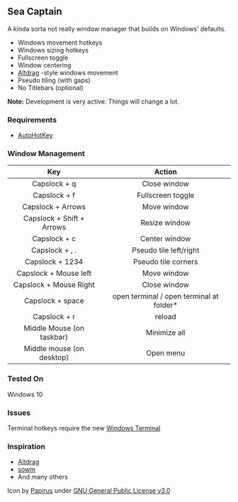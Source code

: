 ## Sea Captain
A kinda sorta not really window manager that builds on Windows' defaults. 

- Windows movement hotkeys
- Windows sizing hotkeys
- Fullscreen toggle
- Window centering
- [Altdrag](https://github.com/stefansundin/altdrag) -style windows movement 
- Pseudo tiling (with gaps)
- No Titlebars (optional)


**Note:** Development is very active. Things will change a lot.

### Requirements
* [AutoHotKey](https://autohotkey.com/download/)

### Window Management
**Key**|**Action**
:-----:|:-----:
Capslock + q|Close window
Capslock + f|Fullscreen toggle
Capslock + Arrows|Move window
Capslock + Shift + Arrows|Resize window
Capslock + c|Center window
Capslock + , .|Pseudo tile left/right
Capslock + 1234|Pseudo tile corners
Capslock + Mouse left|Move window
Capslock + Mouse Right|Close window
Capslock + space|open terminal / open terminal at folder*
Capslock + r|reload
Middle Mouse (on taskbar)|Minimize all
Middle mouse (on desktop)|Open menu

### Tested On
Windows 10

### Issues
Terminal hotkeys require the new [Windows Terminal](https://github.com/microsoft/terminal)

### Inspiration
- [Altdrag](https://github.com/stefansundin/altdrag)
- [sowm](https://github.com/dylanaraps/sowm)
- And many others

Icon by [Papirus](https://github.com/PapirusDevelopmentTeam) under [GNU General Public License v3.0](https://www.gnu.org/licenses/gpl-3.0.en.html)

